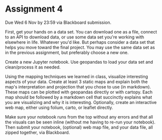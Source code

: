 # Assignment 4

Due Wed 6 Nov by 23:59 via Blackboard submission.

First, get your hands on a data set. You can download one as a file, connect to an API to download data, or use some data set you're working with elsewhere in life. Whatever you'd like. But perhaps consider a data set that helps you move toward the final project. You may use the same data set as in the previous assignment, but preferably choose a new one.

Create a new Jupyter notebook. Use geopandas to load your data set and clean/process it as needed.

Using the mapping techniques we learned in class, visualize interesting aspects of your data. Create at least 3 static maps and explain both the map's interpretation and projection that you chose to use (in markdown). These maps can be plotted with geopandas directly or with cartopy. Each map should be followed by a markdown cell that succinctly explains what you are visualizing and why it is interesting. Optionally, create an interactive web map, either using folium, carto, or leaflet directly.

Make sure your notebook runs from the top without any errors and that all the visuals can be seen inline (without me having to re-run your notebook). Then submit your notebook, (optional) web map file, and your data file, all zipped together, via Blackboard.
